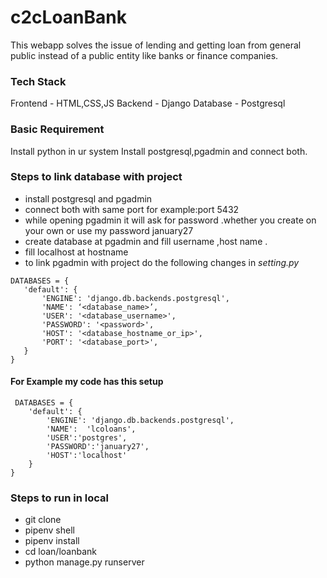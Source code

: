 ﻿# c2cLoanBank
 
 This webapp solves the issue of lending and getting loan from general public instead of a public entity like banks or finance companies.
 
### Tech Stack
  Frontend - HTML,CSS,JS
  Backend - Django
  Database - Postgresql
  
### Basic Requirement
  Install python in ur system
  Install postgresql,pgadmin and connect both.

### Steps to link database with project
- install postgresql and pgadmin 
- connect both with same port for example:port 5432
- while opening pgadmin it will ask for password .whether you create on  your own or use my password january27
- create database at pgadmin and fill username ,host name .
- fill localhost at hostname
- to link pgadmin with project do the following changes in *setting.py* 
```
DATABASES = {
   'default': {
       'ENGINE': 'django.db.backends.postgresql',
       'NAME': ‘<database_name>’,
       'USER': '<database_username>',
       'PASSWORD': '<password>',
       'HOST': '<database_hostname_or_ip>',
       'PORT': '<database_port>',
   }
}
```
#### For Example my code has this setup
```
 DATABASES = {
    'default': {
        'ENGINE': 'django.db.backends.postgresql',
        'NAME':  'lcoloans',
        'USER':'postgres',
        'PASSWORD':'january27',
        'HOST':'localhost'
    }
}
```

### Steps to run in local

- git clone
- pipenv shell
- pipenv install
- cd loan/loanbank
- python manage.py runserver
